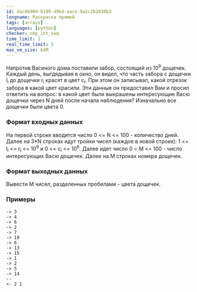 ```yaml
---
id: dac8b909-6199-49bd-aace-9a1c2b2030b3
longname: Раскраска прямой
tags: [arrays]
languages: [python]
checker: cmp_int_seq
time_limit: 1
real_time_limit: 5
max_vm_size: 64M
---
```


Напротив Васиного дома поставили забор, состоящий из 10<sup>9</sup> дощечек. Каждый день, выгдядывая в окно, он видел, что часть забора с дощечки l<sub>i</sub> до дощечки r<sub>i</sub> красят в цвет c<sub>i</sub>. При этом он записывал, какой отрезок забора в какой цвет красили.
Эти данные он предоставил Вам и просил ответить на вопрос: в какой цвет были выкрашены интересующие Васю дощечки через N дней после начала наблюдения? Изначально все дощечки были цвета 0.

### Формат входных данных

На первой строке вводится число 0 <= N <= 100 - количество дней.
Далее на 3*N строках идут тройки чисел (каждое в новой строке): 1 <= l<sub>i</sub> <= r<sub>i</sub> <= 10<sup>9</sup> и 0 <= c<sub>i</sub> <= 10<sup>6</sup>.
Далее идет число 0 < M <= 100 - число интересующих Васю дощечек.
Далее на M строках номера дощечек.

### Формат выходных данных

Вывести M чисел, разделенных пробелами - цвета дощечек.

### Примеры

```
-> 3
-> 4
-> 6
-> 2
-> 7
-> 19
-> 6
-> 13
-> 15
-> 1
-> 2
-> 5
-> 14
--
<- 2 1
```

